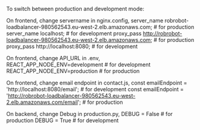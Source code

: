 To switch between production and development mode:

On frontend, change servername in nginx.config,
    server_name robrobot-loadbalancer-980562543.eu-west-2.elb.amazonaws.com; # for production
    server_name localhost; # for development
    proxy_pass http://robrobot-loadbalancer-980562543.eu-west-2.elb.amazonaws.com; # for production
    proxy_pass http://localhost:8080; # for development

On frontend, change API_URL in .env,
    REACT_APP_NODE_ENV=development # for development
    REACT_APP_NODE_ENV=production # for production

On frontend, change email endpoint in contact.js,
    const emailEndpoint = 'http://localhost:8080/email'; # for development
    const emailEndpoint = 'http://robrobot-loadbalancer-980562543.eu-west-2.elb.amazonaws.com/email'; # for production

On backend, change Debug in production.py,
    DEBUG = False # for production
    DEBUG = True # for development